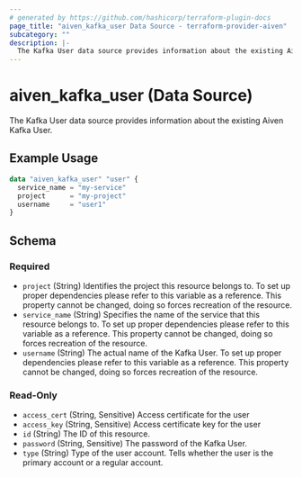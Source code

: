 ```yaml
---
# generated by https://github.com/hashicorp/terraform-plugin-docs
page_title: "aiven_kafka_user Data Source - terraform-provider-aiven"
subcategory: ""
description: |-
  The Kafka User data source provides information about the existing Aiven Kafka User.
---
```


# aiven_kafka_user (Data Source)

The Kafka User data source provides information about the existing Aiven Kafka User.

## Example Usage

```terraform
data "aiven_kafka_user" "user" {
  service_name = "my-service"
  project      = "my-project"
  username     = "user1"
}
```

<!-- schema generated by tfplugindocs -->
## Schema

### Required

- `project` (String) Identifies the project this resource belongs to. To set up proper dependencies please refer to this variable as a reference. This property cannot be changed, doing so forces recreation of the resource.
- `service_name` (String) Specifies the name of the service that this resource belongs to. To set up proper dependencies please refer to this variable as a reference. This property cannot be changed, doing so forces recreation of the resource.
- `username` (String) The actual name of the Kafka User. To set up proper dependencies please refer to this variable as a reference. This property cannot be changed, doing so forces recreation of the resource.

### Read-Only

- `access_cert` (String, Sensitive) Access certificate for the user
- `access_key` (String, Sensitive) Access certificate key for the user
- `id` (String) The ID of this resource.
- `password` (String, Sensitive) The password of the Kafka User.
- `type` (String) Type of the user account. Tells whether the user is the primary account or a regular account.



